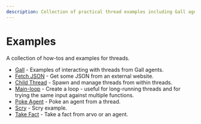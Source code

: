 ```yaml
---
description: Collection of practical thread examples including Gall agent integration, JSON fetching, child thread management, main-loop patterns, agent communication, scrying, and fact handling.
---
```


# Examples

A collection of how-tos and examples for threads.

- [Gall](./gall) - Examples of interacting with threads from Gall agents.
- [Fetch JSON](./get-json.md) - Get some JSON from an external website.
- [Child Thread](./child-thread.md) - Spawn and manage threads from within threads.
- [Main-loop](./main-loop.md) - Create a loop - useful for long-running threads and for trying the same input
against multiple functions.
- [Poke Agent](./poke-agent.md) - Poke an agent from a thread.
- [Scry](./scry.md) - Scry example.
- [Take Fact](./take-fact.md) - Take a fact from arvo or an agent.
